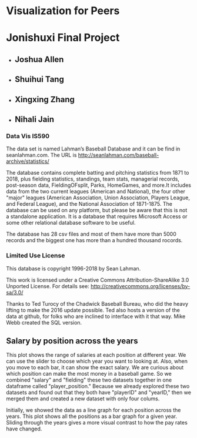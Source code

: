 <link rel="stylesheet" href="http://cdn.pydata.org/bokeh/release/bokeh-0.11.1.min.css" type="text/css" />
<script type="text/javascript" src="http://cdn.pydata.org/bokeh/release/bokeh-0.11.1.min.js"></script>

Visualization for Peers
===========
# Jonishuxi Final Project
* ## Joshua Allen
* ## Shuihui Tang
* ## Xingxing Zhang
* ## Nihali Jain
### Data Vis IS590

The data set is named Lahman’s Baseball Database and it can be find in seanlahman.com. The URL is http://seanlahman.com/baseball-archive/statistics/

The database contains complete batting and pitching statistics from 1871 to 2018, plus fielding statistics, standings, team stats, managerial records, post-season data, FieldingOFsplit, Parks, HomeGames, and more.It includes data from the two current leagues (American and National), the four other "major" leagues (American Association, Union Association, Players League, and Federal League), and the National Association of 1871-1875. The database can be used on any platform, but please be aware that this is not a standalone application. It is a database that requires Microsoft Access or some other relational database software to be useful.

The database has 28 csv files and most of them have more than 5000 records and the biggest one has more than a hundred thousand rocords.

### Limited Use License
This database is copyright 1996-2018 by Sean Lahman.

This work is licensed under a Creative Commons Attribution-ShareAlike 3.0 Unported License.  For details see: http://creativecommons.org/licenses/by-sa/3.0/

Thanks to Ted Turocy of the Chadwick Baseball Bureau, who did the heavy lifting to make the 2016 update possible. Ted also hosts a version of the data at github, for folks who are inclined to interface with it that way. Mike Webb created the SQL version.

## Salary by position across the years

This plot shows the range of salaries at each position at different year. We can use the slider to choose which year you want to looking at. Also, when you move to each bar, it can show the exact salary. We are curious about which position can make the most money in a baseball game. So we combined "salary" and "fielding" these two datasets together in one dataframe called "player_position." Because we already explored these two datasets and found out that they both have "playerID" and "yearID," then we merged them and created a new dataset with only four colums.

Initially, we showed the data as a line graph for each position across the years. This plot shows all the positions as a bar graph for a given year. Sliding through the years gives a more visual contrast to how the pay rates have changed.

<script type="text/javascript">
(function() {
     var fn = function() {
       Bokeh.safely(function() {
         (function(root) {
           function embed_document(root) {
             
           var docs_json = '{"88c57a72-d03c-48b6-9b92-bdaff104d387":{"roots":{"references":[{"attributes":{"callback":null,"tooltips":[["Position: ","@pos"],["Salary: ","$y{(0,0)}"]]},"id":"72dbc6a5-ee7e-4cef-b353-8ba68bcfbdea","type":"HoverTool"},{"attributes":{},"id":"b959a836-c310-4e6f-a865-964de4c86d0e","type":"LinearScale"},{"attributes":{"axis_label":"Salary","formatter":{"id":"9a69664c-d33e-42b8-840d-034ab4bc5f55","type":"NumeralTickFormatter"},"plot":{"id":"928e3750-4536-41de-99ca-4d7f7add34d6","subtype":"Figure","type":"Plot"},"ticker":{"id":"33941359-1c9d-4f4e-a54d-fa61a445152f","type":"BasicTicker"}},"id":"9ec06bb6-4caa-44ed-ad00-aa23d8654333","type":"LinearAxis"},{"attributes":{},"id":"ff0e003e-88b6-4294-aa1b-5e54535024d5","type":"CategoricalTickFormatter"},{"attributes":{"source":{"id":"1fa7ad41-115f-42f8-a7c1-bfb01315b423","type":"ColumnDataSource"}},"id":"c74b2ae9-0815-4b57-a4a9-b3e92cf69cfb","type":"CDSView"},{"attributes":{"fill_color":{"field":"color"},"line_color":{"field":"color"},"top":{"field":"salary"},"width":{"value":0.9},"x":{"field":"pos"}},"id":"dcb9ad86-7c75-4a7c-83a6-3840b6575d74","type":"VBar"},{"attributes":{"data_source":{"id":"1fa7ad41-115f-42f8-a7c1-bfb01315b423","type":"ColumnDataSource"},"glyph":{"id":"dcb9ad86-7c75-4a7c-83a6-3840b6575d74","type":"VBar"},"hover_glyph":null,"muted_glyph":null,"nonselection_glyph":{"id":"aec8155a-b597-4c81-ae35-94910c6867c5","type":"VBar"},"selection_glyph":null,"view":{"id":"c74b2ae9-0815-4b57-a4a9-b3e92cf69cfb","type":"CDSView"}},"id":"97bb0cb2-996a-4378-a11f-093f8780b383","type":"GlyphRenderer"},{"attributes":{"plot":null,"text":"Salaries in different positions"},"id":"924045b5-abf2-4062-a25f-32ff5f52b360","type":"Title"},{"attributes":{"active_drag":"auto","active_inspect":"auto","active_scroll":"auto","active_tap":"auto","tools":[{"id":"72dbc6a5-ee7e-4cef-b353-8ba68bcfbdea","type":"HoverTool"}]},"id":"026217e9-2822-4dad-8f34-7f1d3a97ce67","type":"Toolbar"},{"attributes":{"axis_label":"Position","formatter":{"id":"ff0e003e-88b6-4294-aa1b-5e54535024d5","type":"CategoricalTickFormatter"},"plot":{"id":"928e3750-4536-41de-99ca-4d7f7add34d6","subtype":"Figure","type":"Plot"},"ticker":{"id":"9b35e1ba-9605-4a04-b94b-38e9e2ccaed8","type":"CategoricalTicker"}},"id":"05fb6314-0313-4774-a8b8-437b130d4578","type":"CategoricalAxis"},{"attributes":{"callback":null,"factors":["1B","2B","3B","C","OF","P","SS"]},"id":"b3ddf119-a89c-44e4-ab8f-ba89f1b15597","type":"FactorRange"},{"attributes":{"plot":{"id":"928e3750-4536-41de-99ca-4d7f7add34d6","subtype":"Figure","type":"Plot"},"ticker":{"id":"9b35e1ba-9605-4a04-b94b-38e9e2ccaed8","type":"CategoricalTicker"}},"id":"546d84ec-3a81-4c75-9ffd-d075eb13d40b","type":"Grid"},{"attributes":{},"id":"17239136-6c61-4773-8147-33516601e43a","type":"CategoricalScale"},{"attributes":{},"id":"9b35e1ba-9605-4a04-b94b-38e9e2ccaed8","type":"CategoricalTicker"},{"attributes":{"dimension":1,"plot":{"id":"928e3750-4536-41de-99ca-4d7f7add34d6","subtype":"Figure","type":"Plot"},"ticker":{"id":"33941359-1c9d-4f4e-a54d-fa61a445152f","type":"BasicTicker"}},"id":"ad64d1ab-09df-4f29-9199-d5f1693acea3","type":"Grid"},{"attributes":{"callback":null,"column_names":["pos","salary","color"],"data":{"color":["#440154","#443982","#30678D","#208F8C","#35B778","#8DD644","#FDE724"],"pos":["1B","2B","3B","C","OF","P","SS"],"salary":[11166667,7196656,8500000,12071429,12868670,15714286,10000000]},"selected":null,"selection_policy":null},"id":"1fa7ad41-115f-42f8-a7c1-bfb01315b423","type":"ColumnDataSource"},{"attributes":{"items":[{"id":"f685c8eb-8aea-4c79-9624-c832797ff815","type":"LegendItem"}],"orientation":"horizontal","plot":{"id":"928e3750-4536-41de-99ca-4d7f7add34d6","subtype":"Figure","type":"Plot"}},"id":"cbd5f8f3-8cdb-453b-8421-7d9cef80effb","type":"Legend"},{"attributes":{},"id":"33941359-1c9d-4f4e-a54d-fa61a445152f","type":"BasicTicker"},{"attributes":{"fill_alpha":{"value":0.1},"fill_color":{"value":"#1f77b4"},"line_alpha":{"value":0.1},"line_color":{"value":"#1f77b4"},"top":{"field":"salary"},"width":{"value":0.9},"x":{"field":"pos"}},"id":"aec8155a-b597-4c81-ae35-94910c6867c5","type":"VBar"},{"attributes":{"label":{"field":"pos"},"renderers":[{"id":"97bb0cb2-996a-4378-a11f-093f8780b383","type":"GlyphRenderer"}]},"id":"f685c8eb-8aea-4c79-9624-c832797ff815","type":"LegendItem"},{"attributes":{"below":[{"id":"05fb6314-0313-4774-a8b8-437b130d4578","type":"CategoricalAxis"}],"left":[{"id":"9ec06bb6-4caa-44ed-ad00-aa23d8654333","type":"LinearAxis"}],"renderers":[{"id":"05fb6314-0313-4774-a8b8-437b130d4578","type":"CategoricalAxis"},{"id":"546d84ec-3a81-4c75-9ffd-d075eb13d40b","type":"Grid"},{"id":"9ec06bb6-4caa-44ed-ad00-aa23d8654333","type":"LinearAxis"},{"id":"ad64d1ab-09df-4f29-9199-d5f1693acea3","type":"Grid"},{"id":"cbd5f8f3-8cdb-453b-8421-7d9cef80effb","type":"Legend"},{"id":"97bb0cb2-996a-4378-a11f-093f8780b383","type":"GlyphRenderer"}],"title":{"id":"924045b5-abf2-4062-a25f-32ff5f52b360","type":"Title"},"toolbar":{"id":"026217e9-2822-4dad-8f34-7f1d3a97ce67","type":"Toolbar"},"x_range":{"id":"b3ddf119-a89c-44e4-ab8f-ba89f1b15597","type":"FactorRange"},"x_scale":{"id":"17239136-6c61-4773-8147-33516601e43a","type":"CategoricalScale"},"y_range":{"id":"4dea1ebb-7baf-4736-97b5-b560fa8640c8","type":"DataRange1d"},"y_scale":{"id":"b959a836-c310-4e6f-a865-964de4c86d0e","type":"LinearScale"}},"id":"928e3750-4536-41de-99ca-4d7f7add34d6","subtype":"Figure","type":"Plot"},{"attributes":{"format":"$0,0"},"id":"9a69664c-d33e-42b8-840d-034ab4bc5f55","type":"NumeralTickFormatter"},{"attributes":{"callback":null},"id":"4dea1ebb-7baf-4736-97b5-b560fa8640c8","type":"DataRange1d"}],"root_ids":["928e3750-4536-41de-99ca-4d7f7add34d6"]},"title":"Bokeh Application","version":"0.12.15"}}';
           var render_items = [{"docid":"88c57a72-d03c-48b6-9b92-bdaff104d387","elementid":"53026025-0272-44bc-abc9-06d7a7cc4cd3","modelid":"928e3750-4536-41de-99ca-4d7f7add34d6"}];
           root.Bokeh.embed.embed_items(docs_json, render_items);
         
           }
           if (root.Bokeh !== undefined) {
             embed_document(root);
           } else {
             var attempts = 0;
             var timer = setInterval(function(root) {
               if (root.Bokeh !== undefined) {
                 embed_document(root);
                 clearInterval(timer);
               }
               attempts++;
               if (attempts > 100) {
                 console.log("Bokeh: ERROR: Unable to run BokehJS code because BokehJS library is missing")
                 clearInterval(timer);
               }
             }, 10, root)
           }
         })(window);
       });
     };
     if (document.readyState != "loading") fn();
     else document.addEventListener("DOMContentLoaded", fn);
   })();
 </script>

<a name="figure"></a>
    
<div class="bk-root">
    <div class="bk-plotdiv" id="53026025-0272-44bc-abc9-06d7a7cc4cd3"></div>
</div>
